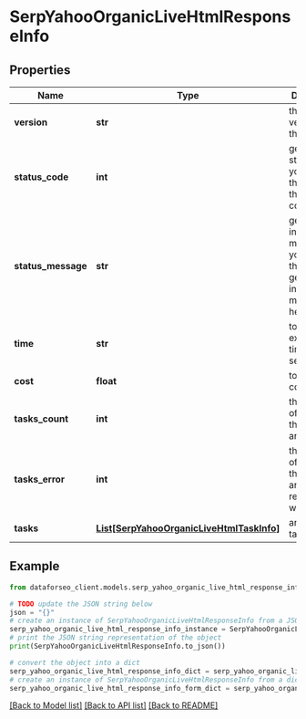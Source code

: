 # SerpYahooOrganicLiveHtmlResponseInfo


## Properties

Name | Type | Description | Notes
------------ | ------------- | ------------- | -------------
**version** | **str** | the current version of the API | [optional] 
**status_code** | **int** | general status code you can find the full list of the response codes here | [optional] 
**status_message** | **str** | general informational message you can find the full list of general informational messages here | [optional] 
**time** | **str** | total execution time, seconds | [optional] 
**cost** | **float** | total tasks cost, USD | [optional] 
**tasks_count** | **int** | the number of tasks in the tasks array | [optional] 
**tasks_error** | **int** | the number of tasks in the tasks array returned with an error | [optional] 
**tasks** | [**List[SerpYahooOrganicLiveHtmlTaskInfo]**](SerpYahooOrganicLiveHtmlTaskInfo.md) | array of tasks | [optional] 

## Example

```python
from dataforseo_client.models.serp_yahoo_organic_live_html_response_info import SerpYahooOrganicLiveHtmlResponseInfo

# TODO update the JSON string below
json = "{}"
# create an instance of SerpYahooOrganicLiveHtmlResponseInfo from a JSON string
serp_yahoo_organic_live_html_response_info_instance = SerpYahooOrganicLiveHtmlResponseInfo.from_json(json)
# print the JSON string representation of the object
print(SerpYahooOrganicLiveHtmlResponseInfo.to_json())

# convert the object into a dict
serp_yahoo_organic_live_html_response_info_dict = serp_yahoo_organic_live_html_response_info_instance.to_dict()
# create an instance of SerpYahooOrganicLiveHtmlResponseInfo from a dict
serp_yahoo_organic_live_html_response_info_form_dict = serp_yahoo_organic_live_html_response_info.from_dict(serp_yahoo_organic_live_html_response_info_dict)
```
[[Back to Model list]](../README.md#documentation-for-models) [[Back to API list]](../README.md#documentation-for-api-endpoints) [[Back to README]](../README.md)


